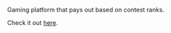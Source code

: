 Gaming platform that pays out based on contest ranks.

Check it out [here](https://pipeflare.io/r/9fiv).